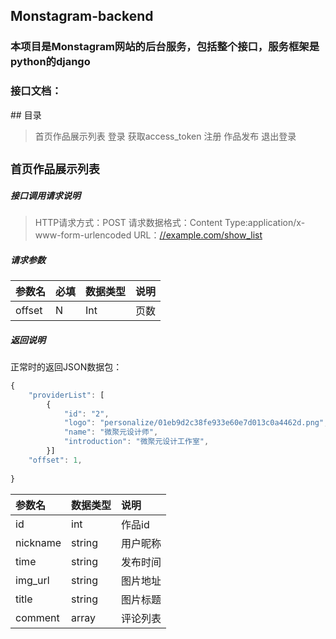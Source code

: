 ## Monstagram-backend
### 本项目是Monstagram网站的后台服务，包括整个接口，服务框架是python的django

### 接口文档：

## 目录
>首页作品展示列表
>登录
>获取access_token
>注册
>作品发布
>退出登录



## **`首页作品展示列表`**
##### **接口调用请求说明**
>HTTP请求方式：POST
>请求数据格式：Content Type:application/x-www-form-urlencoded
>URL：[//example.com/show_list](localhost/show_list)

##### **请求参数**
|参数名|必填|数据类型|说明|
|:-----  |:-------|:-----|-----                               |     
|offset|N|Int  |页数            
     

##### **返回说明**
正常时的返回JSON数据包：
```javascript
{
    "providerList": [
        {
            "id": "2",
            "logo": "personalize/01eb9d2c38fe933e60e7d013c0a4462d.png",
            "name": "微聚元设计师",
            "introduction": "微聚元设计工作室",
        }]
    "offset": 1,
   
}
```
|参数名|数据类型|说明                              |
|:-----   |:------|:-----------------------------   |
|id|int|作品id|
|nickname|string | 用户昵称 |
|time| string | 发布时间 |
|img_url|string |图片地址|
|title|string |图片标题|
|comment|array|评论列表|



